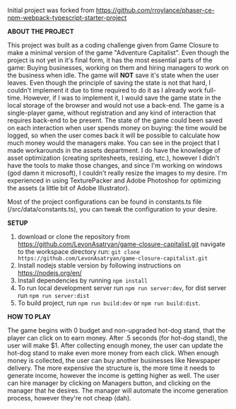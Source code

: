 Initial project was forked from https://github.com/rroylance/phaser-ce-npm-webpack-typescript-starter-project

**ABOUT THE PROJECT**

This project was built as a coding challenge given from Game Closure to make a minimal version of the game "Adventure Capitalist".
Even though the project is not yet in it's final form, it has the most essential parts of the game: Buying businesses, working on them and hiring managers to work on the business when idle.
The game will **NOT** save it's state when the user leaves. Even though the principle of saving the state is not that hard, I couldn't implement it due to time required to do it as I already work full-time.
However, if I was to implement it, I would save the game state in the local storage of the browser and would not use a back-end. The game is a single-player game, without registration and any kind of interaction that requires back-end to be present. The state of the game could been saved on each interaction when user spends money on buying: the time would be logged, so when the user comes back it will be possible to calculate how much money would the managers make.
You can see in the project that I made workarounds in the assets department. I do have the knowledge of asset optimization (creating spritesheets, resizing, etc.), however I didn't have the tools to make those changes, and since I'm working on windows (god damn it microsoft), I couldn't really resize the images to my desire.
I'm experienced in using TexturePacker and Adobe Photoshop for optimizing the assets (a little bit of Adobe Illustrator).

Most of the project configurations can be found in constants.ts file (/src/data/constants.ts), you can tweak the configuration to your desire.

**SETUP**

1. download or clone the repository from https://github.com/LevonAsatryan/game-closure-capitalist.git
navigate to the workspace directory
run: `git clone https://github.com/LevonAsatryan/game-closure-capitalist.git`
2. Install nodejs stable version by following instructions on https://nodejs.org/en/
3. Install dependencies by running `npm install`
4. To run local development server run `npm run server:dev`, for dist server run `npm run server:dist`
5. To build project, run `npm run build:dev` or `npm run build:dist`.

**HOW TO PLAY**

The game begins with 0 budget and non-upgraded hot-dog stand, that the player can click on to earn money. After .5 seconds (for hot-dog stand), the user will make $1. After collecting enough money, the user can update the hot-dog stand to make even more money from each click.
When enough money is collected, the user can buy another businesses like Newspaper delivery. The more expensive the structure is, the more time it needs to generate income, however the income is getting higher as well.
The user can hire manager by clicking on Managers button, and clicking on the manager that he desires. The manager will automate the income generation process, however they're not cheap (dah).


     

